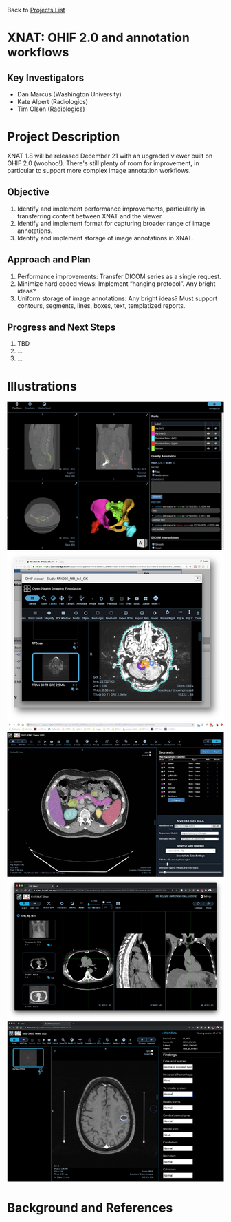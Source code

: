 Back to [Projects List](../../README.md#ProjectsList)

# XNAT: OHIF 2.0 and annotation workflows

## Key Investigators

- Dan Marcus (Washington University)
- Kate Alpert (Radiologics)
- Tim Olsen (Radiologics)

# Project Description

<!-- Add a short paragraph describing the project. -->
XNAT 1.8 will be released December 21 with an upgraded viewer built on OHIF 2.0 (woohoo!). There's still plenty of room for improvement, in particular to support more complex image annotation workflows.

## Objective

<!-- Describe here WHAT you would like to achieve (what you will have as end result). -->

1. Identify and implement performance improvements, particularly in transferring content between XNAT and the viewer.
1. Identify and implement format for capturing broader range of image annotations.
1. Identify and implement storage of image annotations in XNAT.


## Approach and Plan

<!-- Describe here HOW you would like to achieve the objectives stated above. -->

1. Performance improvements: Transfer DICOM series as a single request.
1. Minimize hard coded views: Implement “hanging protocol”. Any bright ideas?
1. Uniform storage of image annotations: Any bright ideas? Must support contours, segments, lines, boxes, text, templatized reports.


## Progress and Next Steps

<!-- Update this section as you make progress, describing of what you have ACTUALLY DONE. If there are specific steps that you could not complete then you can describe them here, too. -->

1. TBD
1. ...
1. ...

# Illustrations
![4-up view with 3D objects](xnatohif4up.png)
![Contours](Viewer.jpg)
![Clara AI-Assisted Annotation](AIAA.jpg)
![MPR](MPR.jpg)
![Templatized reporting w/ radreport.org](Templates.jpg)


# Background and References

<!-- If you developed any software, include link to the source code repository. If possible, also add links to sample data, and to any relevant publications. -->

